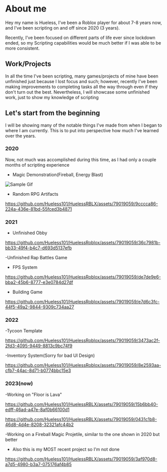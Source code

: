 # About me  

Hey my name is Hueless, I've been a Roblox player for about 7-8 years now, and I've been scripting on and off since 2020 (3 years).  

Recently, I've been focused on different parts of life ever since lockdown ended, so my Scripting capabilities would be much better if I was able to be more consistent. 

## Work/Projects  

In all the time I've been scripting, many games/projects of mine have been unfinished just because I lost focus and such; however, recently I've been making improvements to completing tasks all the way through even if they don't turn out the best. Nevertheless, I will showcase some unfinished work, just to show my knowledge of scripting

## Let's start from the beginning  

I will be showing many of the notable things I've made from when I began to where I am currently. This is to put into perspective how much I've learned over the years.  

### 2020  

Now, not much was accomplished during this time, as I had only a couple months of scripting experience  

- Magic Demonstration(Fireball, Energy Blast)  


![Sample Gif](e3e6da03ac5a15ece32c7b9c5c4947d5.gif) 

- Random RPG Artifacts



https://github.com/Hueless101/HuelessRBLX/assets/79019059/9cccca86-224a-436e-81bd-55fced3b4871



### 2021

- Unfinished Obby


https://github.com/Hueless101/HuelessRoblox/assets/79019059/36c7981b-bb33-49f4-b4c7-d693d5137efb


-Unfinished Rap Battles Game

- FPS System


https://github.com/Hueless101/HuelessRoblox/assets/79019059/de7de9e6-bba2-45b6-8777-e3e0784d27df


- Building Game


https://github.com/Hueless101/HuelessRoblox/assets/79019059/e7d6c3fc-44f5-49a2-9844-9309c734aa27


### 2022 

-Tycoon Template  

https://github.com/Hueless101/HuelessRoblox/assets/79019059/3473ac2f-2fd3-4095-9449-8813c9bc74f9


-Inventory System(Sorry for bad UI Design)


https://github.com/Hueless101/HuelessRoblox/assets/79019059/8e2593aa-cfb7-44ac-8d71-b0774bbc15e3



### 2023(now)

-Working on "Floor is Lava"


https://github.com/Hueless101/HuelessRBLX/assets/79019059/15b6bb40-edff-46ad-a47e-8af0b66100d1


https://github.com/Hueless101/HuelessRBLX/assets/79019059/0431c1b8-46d8-4d4e-8208-32321afc44b2






-Working on a Fireball Magic Projetile, similar to the one shown in 2020 but better
- Also this is my MOST recent project so I'm not done




https://github.com/Hueless101/HuelessRBLX/assets/79019059/3af970d8-a7d5-4980-b3a7-075176af4b85




 
